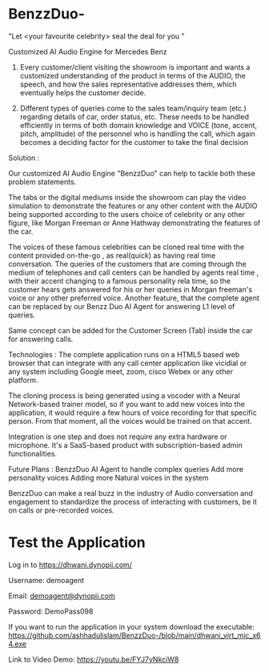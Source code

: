 # BenzzDuo-
"Let &lt;your favourite celebrity> seal the deal for you "


Customized AI Audio Engine for Mercedes Benz

1.  Every customer/client visiting the showroom is important and wants a customized understanding of the product in terms of the AUDIO, the speech, and how the sales representative addresses them, which eventually helps the customer decide.

2. Different types of queries come to the sales team/inquiry team (etc.) regarding details of car, order status, etc. These needs to be handled efficiently in terms of both domain knowledge and VOICE (tone, accent, pitch, amplitude) of the personnel who is handling the call, which again becomes a deciding factor for the customer to take the final decision

Solution :

Our customized AI Audio Engine  "BenzzDuo" can help to tackle both these problem statements.

The tabs or the digital mediums inside the showroom can play the video simulation to demonstrate the features or any other content with the AUDIO being supported according to the users choice of celebrity or any other figure, like Morgan Freeman or Anne Hathway demonstrating the features of the car.

The voices of these famous celebrities can be cloned real time with the content provided on-the-go , as real(quick) as having real time conversation.
The queries of the customers that are coming through the medium of  telephones and call centers can be handled by agents real time , with their accent changing to a famous personality rela time, so the customer hears gets answered for his or her queries in  Morgan freeman's voice or any other preferred voice.
Another feature, that the complete agent can be replaced by our Benzz
Duo AI Agent for answering L1 level of queries.

Same concept can be added for the Customer Screen (Tab) inside the car for answering calls.

Technologies :
The complete application runs on a HTML5 based web browser that can integrate with any call center application like vicidial or any system including Google meet, zoom, cisco Webex or any other platform.

The cloning process is being generated using a vocoder with a Neural Network-based trainer model, so if you want to add new voices into the application, it would require a few hours of voice recording for that specific person. From that moment, all the voices would be trained on that accent.

Integration is one step and does not require any extra hardware or microphone.  It's a SaaS-based product with subscription-based admin functionalities.

Future Plans :
BenzzDuo AI Agent to handle complex queries
Add more personality voices
Adding more Natural voices in the system

BenzzDuo can make a real buzz in the industry of Audio conversation and engagement to standardize the process of interacting with customers, be it on calls or pre-recorded voices.

# Test the Application
Log in to https://dhwani.dynopii.com/

Username: demoagent

Email: demoagent@dynopii.com

Password: DemoPass098

If you want to run the application in your system download the executable:
https://github.com/ashhadulislam/BenzzDuo-/blob/main/dhwani_virt_mic_x64.exe


Link to Video Demo: https://youtu.be/FYJ7yNkciW8
